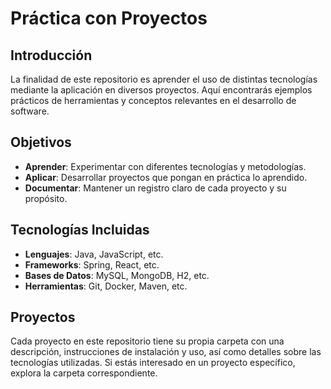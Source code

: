# Práctica con Proyectos

## Introducción

La finalidad de este repositorio es aprender el uso de distintas tecnologías mediante la aplicación en diversos proyectos. Aquí encontrarás ejemplos prácticos de herramientas y conceptos relevantes en el desarrollo de software.

## Objetivos

- **Aprender**: Experimentar con diferentes tecnologías y metodologías.
- **Aplicar**: Desarrollar proyectos que pongan en práctica lo aprendido.
- **Documentar**: Mantener un registro claro de cada proyecto y su propósito.

## Tecnologías Incluidas

- **Lenguajes**: Java, JavaScript, etc.
- **Frameworks**: Spring, React, etc.
- **Bases de Datos**: MySQL, MongoDB, H2, etc.
- **Herramientas**: Git, Docker, Maven, etc.

## Proyectos

Cada proyecto en este repositorio tiene su propia carpeta con una descripción, instrucciones de instalación y uso, así como detalles sobre las tecnologías utilizadas. Si estás interesado en un proyecto específico, explora la carpeta correspondiente.
